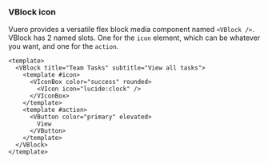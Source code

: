 ### VBlock icon

Vuero provides a versatile flex block media component named
`<VBlock />`. VBlock has 2 named slots. One for the `icon` element,
which can be whatever you want, and one for the `action`.

<!--code-->

```vue
<template>
  <VBlock title="Team Tasks" subtitle="View all tasks">
    <template #icon>
      <VIconBox color="success" rounded>
        <VIcon icon="lucide:clock" />
      </VIconBox>
    </template>
    <template #action>
      <VButton color="primary" elevated>
        View
      </VButton>
    </template>
  </VBlock>
</template>
```

<!--/code-->

<!--example-->

<div class="field">
  <div class="control">
    <div class="l-card">
      <VBlock title="Team Tasks" subtitle="View all tasks">
        <template #icon>
          <VIconBox color="success" rounded>
            <VIcon icon="lucide:clock"/>
          </VIconBox>
        </template>
        <template #action>
          <VButton color="primary" elevated>View</VButton>
        </template>
      </VBlock>
    </div>
  </div>
</div>

<!--/example-->
